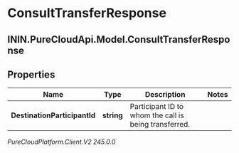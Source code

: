 # ConsultTransferResponse

## ININ.PureCloudApi.Model.ConsultTransferResponse

## Properties

|Name | Type | Description | Notes|
|------------ | ------------- | ------------- | -------------|
| **DestinationParticipantId** | **string** | Participant ID to whom the call is being transferred. | |



_PureCloudPlatform.Client.V2 245.0.0_
